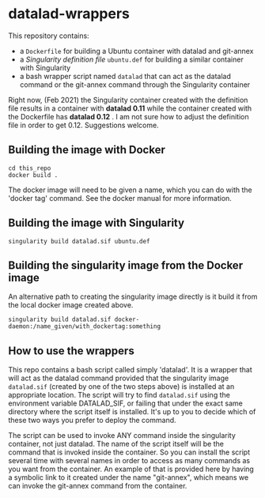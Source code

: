 # datalad-wrappers

This repository contains:

* a `Dockerfile` for building a Ubuntu container with datalad and git-annex
* a _Singularity definition file_ `ubuntu.def` for building a similar container with Singularity
* a bash wrapper script named `datalad` that can act as the datalad command or the git-annex command through the Singularity container

Right now, (Feb 2021) the Singularity container created with the
definition file results in a container with **datalad 0.11** while
the container created with the Dockerfile has **datalad 0.12** . I
am not sure how to adjust the definition file in order to get 0.12.
Suggestions welcome.

## Building the image with Docker

```shell
cd this_repo
docker build .
```

The docker image will need to be given a name, which you can do
with the 'docker tag' command.  See the docker manual for more
information.

## Building the image with Singularity

```shell
singularity build datalad.sif ubuntu.def
```

## Building the singularity image from the Docker image

An alternative path to creating the singularity image directly is
it build it from the local docker image created above.

```shell
singularity build datalad.sif docker-daemon:/name_given/with_dockertag:something
```

## How to use the wrappers

This repo contains a bash script called simply 'datalad'. It is a
wrapper that will act as the datalad command provided that the
singularity image `datalad.sif` (created by one of the two steps
above) is installed at an appropriate location. The script will try
to find `datalad.sif` using the environment variable DATALAD_SIF,
or failing that under the exact same directory where the script
itself is installed. It's up to you to decide which of these two
ways you prefer to deploy the command.

The script can be used to invoke ANY command inside the singularity
container, not just datalad. The name of the script itself will be
the command that is invoked inside the container. So you can install
the script several time with several names in order to access as
many commands as you want from the container. An example of that
is provided here by having a symbolic link to it created under the
name "git-annex", which means we can invoke the git-annex command
from the container.

